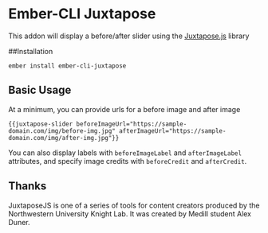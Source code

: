 # Ember-CLI Juxtapose

This addon will display a before/after slider using the [Juxtapose.js](https://juxtapose.knightlab.com/) library

##Installation

`ember install ember-cli-juxtapose`


## Basic Usage

At a minimum, you can provide urls for a before image and after image

```
{{juxtapose-slider beforeImageUrl="https://sample-domain.com/img/before-img.jpg" afterImageUrl="https://sample-domain.com/img/after-img.jpg"}}
```

You can also display labels with `beforeImageLabel` and `afterImageLabel` attributes, and specify image credits with `beforeCredit` and `afterCredit`.

## Thanks

JuxtaposeJS is one of a series of tools for content creators produced by the Northwestern University Knight Lab. It was created by Medill student Alex Duner.
